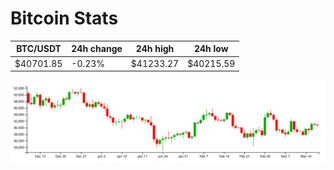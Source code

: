 # Bitcoin Stats

BTC/USDT|24h change|24h high|24h low|
|---|---|---|---|
|$40701.85|-0.23%|$41233.27|$40215.59|

<img src="./chart.svg">
